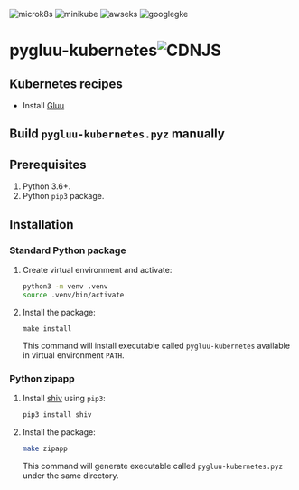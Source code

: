 ![microk8s](https://github.com/GluuFederation/cloud-native-edition/workflows/microk8s/badge.svg?branch=4.2)
![minikube](https://github.com/GluuFederation/cloud-native-edition/workflows/minikube/badge.svg?branch=4.2)
![awseks](https://github.com/GluuFederation/cloud-native-edition/workflows/awseks/badge.svg?branch=4.2)
![googlegke](https://github.com/GluuFederation/cloud-native-edition/workflows/googlegke/badge.svg?branch=4.2)


# pygluu-kubernetes![CDNJS](https://img.shields.io/badge/Release-v1.2.0beta-green.svg?style=for-the-badge)

## Kubernetes recipes

- Install [Gluu](https://github.com/GluuFederation/cloud-native-edition/tree/4.2/pygluu/kubernetes/templates/)

## Build `pygluu-kubernetes.pyz` manually

## Prerequisites

1.  Python 3.6+.
1.  Python `pip3` package.

## Installation

### Standard Python package

1.  Create virtual environment and activate:

    ```sh
    python3 -m venv .venv
    source .venv/bin/activate
    ```

1.  Install the package:

    ```
    make install
    ```

    This command will install executable called `pygluu-kubernetes` available in virtual environment `PATH`.

### Python zipapp

1.  Install [shiv](https://shiv.readthedocs.io/) using `pip3`:

    ```sh
    pip3 install shiv
    ```

1.  Install the package:

    ```sh
    make zipapp
    ```

    This command will generate executable called `pygluu-kubernetes.pyz` under the same directory.
    
 
